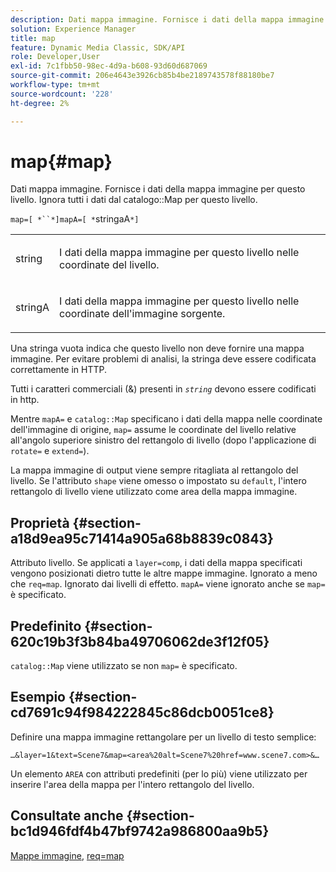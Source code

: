 ```yaml
---
description: Dati mappa immagine. Fornisce i dati della mappa immagine per questo livello. Ignora tutti i dati della mappa del catalogo per questo livello.
solution: Experience Manager
title: map
feature: Dynamic Media Classic, SDK/API
role: Developer,User
exl-id: 7c1fbb50-98ec-4d9a-b608-93d60d687069
source-git-commit: 206e4643e3926cb85b4be2189743578f88180be7
workflow-type: tm+mt
source-wordcount: '228'
ht-degree: 2%

---
```


# map{#map}

Dati mappa immagine. Fornisce i dati della mappa immagine per questo livello. Ignora tutti i dati dal catalogo::Map per questo livello.

`map=[ *``*]mapA=[ *`stringaA`*]`

<table id="simpletable_2E32B25D5F6246A18A8AF817903877ED"> 
 <tr class="strow"> 
  <td class="stentry"> <p><span class="codeph"> <span class="varname"> string</span></span> </p></td> 
  <td class="stentry"> <p>I dati della mappa immagine per questo livello nelle coordinate del livello. </p></td> 
 </tr> 
 <tr class="strow"> 
  <td class="stentry"> <p><span class="codeph"> <span class="varname"> stringA</span></span> </p></td> 
  <td class="stentry"> <p>I dati della mappa immagine per questo livello nelle coordinate dell'immagine sorgente. </p></td> 
 </tr> 
</table>

Una stringa vuota indica che questo livello non deve fornire una mappa immagine. Per evitare problemi di analisi, la stringa deve essere codificata correttamente in HTTP.

Tutti i caratteri commerciali (&amp;) presenti in *`string`* devono essere codificati in http.

Mentre `mapA=` e `catalog::Map` specificano i dati della mappa nelle coordinate dell&#39;immagine di origine, `map=` assume le coordinate del livello relative all&#39;angolo superiore sinistro del rettangolo di livello (dopo l&#39;applicazione di `rotate=` e `extend=`).

La mappa immagine di output viene sempre ritagliata al rettangolo del livello. Se l&#39;attributo `shape` viene omesso o impostato su `default`, l&#39;intero rettangolo di livello viene utilizzato come area della mappa immagine.

## Proprietà {#section-a18d9ea95c71414a905a68b8839c0843}

Attributo livello. Se applicati a `layer=comp`, i dati della mappa specificati vengono posizionati dietro tutte le altre mappe immagine. Ignorato a meno che `req=map`. Ignorato dai livelli di effetto. `mapA=` viene ignorato anche se  `map=` è specificato.

## Predefinito {#section-620c19b3f3b84ba49706062de3f12f05}

`catalog::Map` viene utilizzato se non  `map=` è specificato.

## Esempio {#section-cd7691c94f984222845c86dcb0051ce8}

Definire una mappa immagine rettangolare per un livello di testo semplice:

`…&layer=1&text=Scene7&map=<area%20alt=Scene7%20href=www.scene7.com>&…`

Un elemento `AREA` con attributi predefiniti (per lo più) viene utilizzato per inserire l&#39;area della mappa per l&#39;intero rettangolo del livello.

## Consultate anche {#section-bc1d946fdf4b47bf9742a986800aa9b5}

[Mappe immagine](../../../../../is-api/http-ref/image-serving-api-ref/c-http-protocol-reference/c-syntax-and-features/r-image-maps.md#reference-ff7d1bac2a064104b0c508a81316fdab),  [req=map](../../../../../is-api/http-ref/image-serving-api-ref/c-http-protocol-reference/c-command-reference/r-req/r-req.md#reference-907cdb4a97034db7ad94695f25552e76)

